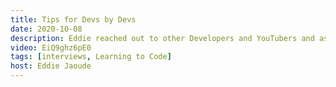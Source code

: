 ```yaml
---
title: Tips for Devs by Devs
date: 2020-10-08
description: Eddie reached out to other Developers and YouTubers and asked them for their top 3 tips they would give to coders. Here are their tips!
video: EiQ9ghz6pE0
tags: [interviews, Learning to Code]
host: Eddie Jaoude
---
```

